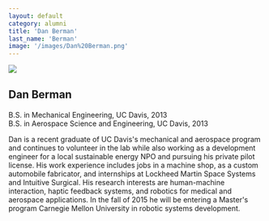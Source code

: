 ```yaml
---
layout: default
category: alumni
title: 'Dan Berman'
last_name: 'Berman'
image: '/images/Dan%20Berman.png'
---
```


<img src="{{ page.image }}">

<h2 class="team-title">Dan Berman</h2>
<h4 class="team-position"></h4>
<p>B.S. in Mechanical Engineering, UC Davis, 2013<br/>
B.S. in Aerospace Science and Engineering, UC Davis, 2013</p>
<p>Dan is a recent graduate of UC Davis's mechanical and aerospace program and continues to volunteer in the lab while also working as a development engineer for a local sustainable energy NPO and pursuing his private pilot license. His work experience includes jobs in a machine shop, as a custom automobile fabricator, and internships at Lockheed Martin Space Systems and Intuitive Surgical. His research interests are human-machine interaction, haptic feedback systems, and robotics for medical and aerospace applications.  In the fall of 2015 he will be entering a Master's program Carnegie Mellon University in robotic systems development. </p>
<ul class="team-member-other-info"></ul>